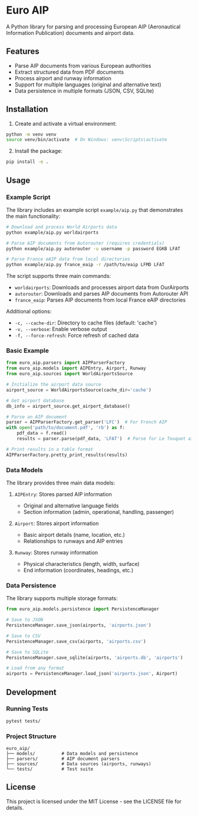 # Euro AIP

A Python library for parsing and processing European AIP (Aeronautical Information Publication) documents and airport data.

## Features

- Parse AIP documents from various European authorities
- Extract structured data from PDF documents
- Process airport and runway information
- Support for multiple languages (original and alternative text)
- Data persistence in multiple formats (JSON, CSV, SQLite)

## Installation

1. Create and activate a virtual environment:
```bash
python -m venv venv
source venv/bin/activate  # On Windows: venv\Scripts\activate
```

2. Install the package:
```bash
pip install -e .
```

## Usage

### Example Script

The library includes an example script `example/aip.py` that demonstrates the main functionality:

```bash
# Download and process World Airports data
python example/aip.py worldairports

# Parse AIP documents from Autorouter (requires credentials)
python example/aip.py autorouter -u username -p password EGKB LFAT 

# Parse France eAIP data from local directories
python example/aip.py france_eaip -r /path/to/eaip LFMD LFAT
```

The script supports three main commands:
- `worldairports`: Downloads and processes airport data from OurAirports
- `autorouter`: Downloads and parses AIP documents from Autorouter API
- `france_eaip`: Parses AIP documents from local France eAIP directories

Additional options:
- `-c, --cache-dir`: Directory to cache files (default: 'cache')
- `-v, --verbose`: Enable verbose output
- `-f, --force-refresh`: Force refresh of cached data

### Basic Example

```python
from euro_aip.parsers import AIPParserFactory
from euro_aip.models import AIPEntry, Airport, Runway
from euro_aip.sources import WorldAirportsSource

# Initialize the airport data source
airport_source = WorldAirportsSource(cache_dir='cache')

# Get airport database
db_info = airport_source.get_airport_database()

# Parse an AIP document
parser = AIPParserFactory.get_parser('LFC')  # For French AIP
with open('path/to/document.pdf', 'rb') as f:
    pdf_data = f.read()
    results = parser.parse(pdf_data, 'LFAT')  # Parse for Le Touquet airport

# Print results in a table format
AIPParserFactory.pretty_print_results(results)
```

### Data Models

The library provides three main data models:

1. `AIPEntry`: Stores parsed AIP information
   - Original and alternative language fields
   - Section information (admin, operational, handling, passenger)

2. `Airport`: Stores airport information
   - Basic airport details (name, location, etc.)
   - Relationships to runways and AIP entries

3. `Runway`: Stores runway information
   - Physical characteristics (length, width, surface)
   - End information (coordinates, headings, etc.)

### Data Persistence

The library supports multiple storage formats:

```python
from euro_aip.models.persistence import PersistenceManager

# Save to JSON
PersistenceManager.save_json(airports, 'airports.json')

# Save to CSV
PersistenceManager.save_csv(airports, 'airports.csv')

# Save to SQLite
PersistenceManager.save_sqlite(airports, 'airports.db', 'airports')

# Load from any format
airports = PersistenceManager.load_json('airports.json', Airport)
```

## Development

### Running Tests

```bash
pytest tests/
```

### Project Structure

```
euro_aip/
├── models/          # Data models and persistence
├── parsers/         # AIP document parsers
├── sources/         # Data sources (airports, runways)
└── tests/           # Test suite
```

## License

This project is licensed under the MIT License - see the LICENSE file for details. 